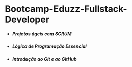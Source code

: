 # Bootcamp-Eduzz-Fullstack-Developer

- ##### Projetos ágeis com SCRUM

- ##### Lógica de Programação Essencial

- ##### Introdução ao Git e ao GitHub

